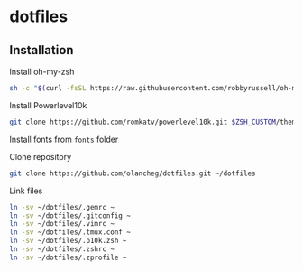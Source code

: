 dotfiles
========

Installation
------------
Install oh-my-zsh
```sh
sh -c "$(curl -fsSL https://raw.githubusercontent.com/robbyrussell/oh-my-zsh/master/tools/install.sh)"
```

Install Powerlevel10k
```sh
git clone https://github.com/romkatv/powerlevel10k.git $ZSH_CUSTOM/themes/powerlevel10k
```

Install fonts from `fonts` folder

Clone repository
```sh
git clone https://github.com/olancheg/dotfiles.git ~/dotfiles
```

Link files
```sh
ln -sv ~/dotfiles/.gemrc ~
ln -sv ~/dotfiles/.gitconfig ~
ln -sv ~/dotfiles/.vimrc ~
ln -sv ~/dotfiles/.tmux.conf ~
ln -sv ~/dotfiles/.p10k.zsh ~
ln -sv ~/dotfiles/.zshrc ~
ln -sv ~/dotfiles/.zprofile ~
```
